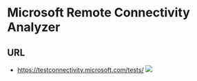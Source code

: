 # Microsoft Remote Connectivity Analyzer

## URL
* https://testconnectivity.microsoft.com/tests/
[<img src="https://i.imgur.com/nQkHN2R.png">](https://testconnectivity.microsoft.com/tests/o365)
